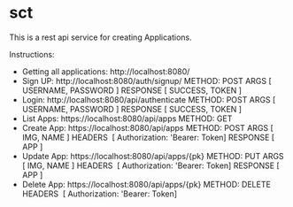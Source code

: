 # sct
This is a rest api service for creating Applications.

Instructions:
* Getting all applications: http://localhost:8080/ 
* Sign UP: http://localhost:8080/auth/signup/ METHOD: POST ARGS [ USERNAME, PASSWORD ] RESPONSE [ SUCCESS, TOKEN ] 
* Login: http://localhost:8080/api/authenticate METHOD: POST ARGS [ USERNAME, PASSWORD ] RESPONSE [ SUCCESS, TOKEN ] 
* List Apps: https://localhost:8080/api/apps METHOD: GET 
* Create App: https://localhost:8080/api/apps METHOD: POST ARGS [ IMG, NAME ] HEADERS  [ Authorization: 'Bearer: Token] RESPONSE [ APP ] 
* Update App: https://localhost:8080/api/apps/{pk} METHOD: PUT ARGS [ IMG, NAME ] HEADERS  [ Authorization: 'Bearer: Token] RESPONSE [ APP ] 
* Delete App: https://localhost:8080/api/apps/{pk} METHOD: DELETE HEADERS  [ Authorization: 'Bearer: Token] 
